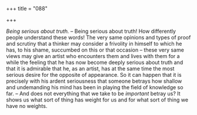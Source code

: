+++
title = "088"

+++

*Being serious about truth.* – Being serious about truth\! How differently people understand these words\! The very same opinions and types of proof and scrutiny that a thinker may consider a frivolity in himself to which he has, to his shame, succumbed on this or that occasion – these very same views may give an artist who encounters them and lives with them for a while the feeling that he has now become deeply serious about truth and that it is admirable that he, as an artist, has at the same time the most serious desire for the opposite of appearance. So it can happen that it is precisely with his ardent seriousness that someone betrays how shallow and undemanding his mind has been in playing the field of knowledge so far. – And does not everything that we take to be *important* betray us? It shows us what sort of thing has weight for us and for what sort of thing we have no weights.


